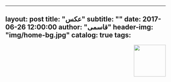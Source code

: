 ---
layout:     post
title:      "عکس"
subtitle:   ""
date:       2017-06-26 12:00:00
author:     "قاسمی"
header-img: "img/home-bg.jpg"
catalog: true
tags:
 --- 



<img style="float: right;width=100px;height:100px" src="https://github.com/grouh-salamat/grouh-salamat.github.io/raw/master/img/1.jpg">
